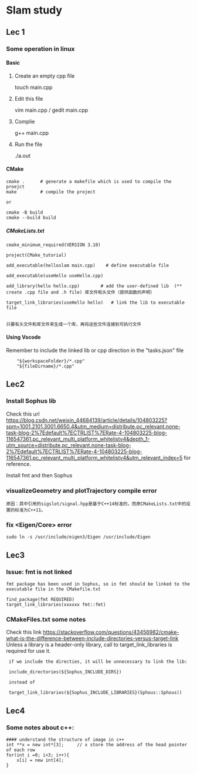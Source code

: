 # Slam study

## Lec 1
### Some operation in linux
#### Basic

1. Create an empty cpp file

    touch main.cpp
      
2. Edit this file

      vim main.cpp    /   gedit main.cpp
3. Complie

      g++ main.cpp
4. Run the file

      ./a.out

#### CMake

    cmake .      # generate a makefile which is used to compile the proejct
    make         # compile the project
    
    or
    
    cmake -B build
    cmake --build build
   
   
   ##### CMakeLists.txt
   
    cmake_minimum_required(VERSION 3.10)

    project(CMake_tutorial)

    add_executable(helloslam main.cpp)    # define executable file

    add_executable(useHello useHello.cpp)

    add_library(hello hello.cpp)        # add the user-defined lib  (** create .cpp file and .h file) 库文件和头文件（提供函数的声明）

    target_link_libraries(useHello hello)   # link the lib to executable file


    只要有头文件和库文件来生成一个库，再将这些文件连接到可执行文件
    
    
    
#### Using Vscode 
Remember to include the linked lib or cpp direction in the "tasks.json" file
        
        "${workspaceFolder}/*.cpp"
        "${fileDirname}/*.cpp"
   
   
   
## Lec2
### Install Sophus lib
Check this url https://blog.csdn.net/weixin_44684139/article/details/104803225?spm=1001.2101.3001.6650.4&utm_medium=distribute.pc_relevant.none-task-blog-2%7Edefault%7ECTRLIST%7ERate-4-104803225-blog-116547361.pc_relevant_multi_platform_whitelistv4&depth_1-utm_source=distribute.pc_relevant.none-task-blog-2%7Edefault%7ECTRLIST%7ERate-4-104803225-blog-116547361.pc_relevant_multi_platform_whitelistv4&utm_relevant_index=5 for reference.

Install fmt and then Sophus

### visualizeGeometry and plotTrajectory compile error

    原因：其中引用的sigslot/signal.hpp是基于C++14标准的，而原CMakeLists.txt中的设置的标准为C++11。
    
    
### fix <Eigen/Core> error

    sudo ln -s /usr/include/eigen3/Eigen /usr/include/Eigen
    
    
## Lec3
###  Issue: fmt is not linked

    fmt package has been used in Sophus, so in fmt should be linked to the executable file in the CMakefile.txt
    
    find_package(fmt REQUIRED)
    target_link_libraries(xxxxxx fmt::fmt)
    
###  CMakeFiles.txt some notes
Check this link https://stackoverflow.com/questions/43456982/cmake-what-is-the-difference-between-include-directories-versus-target-link
Unless a library is a header-only library, call to target_link_libraries is required for use it.

     if we include the directies, it will be unnecessary to link the lib:
     
     include_directories(${Sophus_INCLUDE_DIRS})
     
     instead of
     
     target_link_libraries(${Sophus_INCLUDE_LIBRARIES}(Sphous::Sphous))
     
## Lec4
###  Some notes about c++:
    
    #### understand the structure of image in c++
    int **x = new int*[3];     // x store the address of the head pointer of each row
    for(int i =0; i<3; i++){
        x[i] = new int[4];
    }
